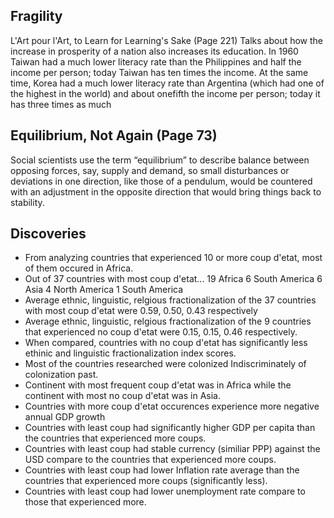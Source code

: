 ##  Fragility
L'Art pour l'Art, to Learn for Learning's Sake (Page 221)
Talks about how the increase in prosperity of a nation also increases its education.
In 1960 Taiwan had a much lower literacy rate than the Philippines and half the income per person;
today Taiwan has ten times the income. At the same time, Korea had a much lower
literacy rate than Argentina (which had one of the highest in the world) and about onefifth the income per person; today it has three times as much

##  Equilibrium, Not Again (Page 73)
Social scientists use the term “equilibrium” to describe balance between opposing
forces, say, supply and demand, so small disturbances or deviations in one direction,
like those of a pendulum, would be countered with an adjustment in the opposite
direction that would bring things back to stability. 

## Discoveries
* From analyzing countries that experienced 10 or more coup d'etat, most of them occured in Africa.
* Out of 37 countries with most coup d'etat...
19 Africa
6 South America
6 Asia
4 North America
1 South America
* Average ethnic, linguistic, relgious fractionalization of the 37 countries with most coup d'etat were 0.59, 0.50, 0.43 respectively
* Average ethnic, linguistic, relgious fractionalization of the 9 countries that experienced no coup d'etat were 0.15, 0.15, 0.46 respectively.
* When compared, countries with no coup d'etat has significantly less ethinic and linguistic fractionalization index scores.
* Most of the countries researched were colonized Indiscriminately of colonization past.
* Continent with most frequent coup d'etat was in Africa while the continent with most no coup d'etat was in Asia.
* Countries with more coup d'etat occurences experience more negative annual GDP growth
* Countries with least coup had significantly higher GDP per capita than the countries that experienced more coups.
* Countries with least coup had stable currency (similiar PPP) against the USD compare to the countries that experienced more coups.
* Countries with least coup had lower Inflation rate average than the countries that experienced more coups (significantly less).
* Countries with least coup had lower unemployment rate compare to those that experienced more.
